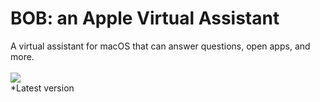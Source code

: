 # BOB: an Apple Virtual Assistant
A virtual assistant for macOS that can answer questions, open apps, and more.<br><br>
<a href="https://lb123658.github.io/Apple_Virtual_Assistant/app.scpt" download>
<img src="https://lb123658.github.io/Apple_Virtual_Assistant/download.png"/>
</a><br>
*Latest version

